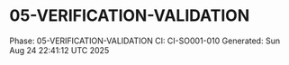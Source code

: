 # 05-VERIFICATION-VALIDATION
Phase: 05-VERIFICATION-VALIDATION
CI: CI-SO001-010
Generated: Sun Aug 24 22:41:12 UTC 2025
